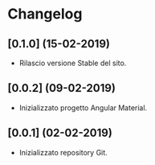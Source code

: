 # Changelog

## [0.1.0] (15-02-2019)
- Rilascio versione Stable del sito.

## [0.0.2] (09-02-2019)
- Inizializzato progetto Angular Material.

## [0.0.1] (02-02-2019)
- Inizializzato repository Git.